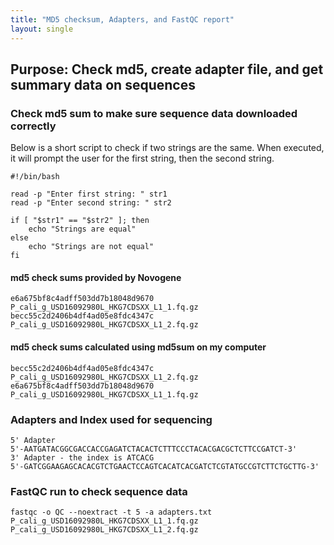 ```yaml
---
title: "MD5 checksum, Adapters, and FastQC report"
layout: single
---
```

## Purpose: Check md5, create adapter file, and get summary data on sequences 

### Check md5 sum to make sure sequence data downloaded correctly
Below is a short script to check if two strings are the same. When executed, it will prompt the user for the first string, then the second string. 

```	
#!/bin/bash
 
read -p "Enter first string: " str1
read -p "Enter second string: " str2
 
if [ "$str1" == "$str2" ]; then
    echo "Strings are equal"
else
    echo "Strings are not equal"
fi
```


#### md5 check sums provided by Novogene
```
e6a675bf8c4adff503dd7b18048d9670  P_cali_g_USD16092980L_HKG7CDSXX_L1_1.fq.gz
becc55c2d2406b4df4ad05e8fdc4347c  P_cali_g_USD16092980L_HKG7CDSXX_L1_2.fq.gz
```

#### md5 check sums calculated using md5sum on my computer
```
becc55c2d2406b4df4ad05e8fdc4347c  P_cali_g_USD16092980L_HKG7CDSXX_L1_2.fq.gz
e6a675bf8c4adff503dd7b18048d9670  P_cali_g_USD16092980L_HKG7CDSXX_L1_1.fq.gz
```


### Adapters and Index used for sequencing
``` 
5' Adapter
5'-AATGATACGGCGACCACCGAGATCTACACTCTTTCCCTACACGACGCTCTTCCGATCT-3' 
3' Adapter - the index is ATCACG 
5'-GATCGGAAGAGCACACGTCTGAACTCCAGTCACATCACGATCTCGTATGCCGTCTTCTGCTTG-3' 
```


### FastQC run to check sequence data
```
fastqc -o QC --noextract -t 5 -a adapters.txt P_cali_g_USD16092980L_HKG7CDSXX_L1_1.fq.gz P_cali_g_USD16092980L_HKG7CDSXX_L1_2.fq.gz 
```


